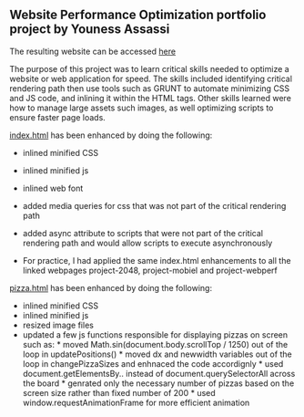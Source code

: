 ## Website Performance Optimization portfolio project by Youness Assassi

The resulting website can be accessed <a href="http://younessassassi.github.io/frontend-nanodegree-mobile-portfolio/#">here</a>

The purpose of this project was to learn critical skills needed to optimize a website or web application for speed.  The skills included identifying critical rendering path then use tools such as GRUNT to automate minimizing CSS and JS code, and inlining it within the HTML tags. Other skills learned were how to manage large assets such images, as well optimizing scripts to ensure faster page loads.

<a href="http://younessassassi.github.io/frontend-nanodegree-mobile-portfolio/#">index.html</a> has been enhanced by doing the following:
- inlined minified CSS
- inlined minified js
- inlined web font
- added media queries for css that was not part of the critical rendering path
- added async attribute to scripts that were not part of the critical rendering path and would allow scripts to execute asynchronously

- For practice, I had applied the same index.html enhancements to all the linked webpages project-2048, project-mobiel and project-webperf

<a href="http://younessassassi.github.io/frontend-nanodegree-mobile-portfolio/views/#">pizza.html</a> has been enhanced by doing the following:
- inlined minified CSS
- inlined minified js
- resized image files
- updated a few js functions responsible for displaying pizzas on screen such as:
		* moved Math.sin(document.body.scrollTop / 1250) out of the loop in updatePositions()
		* moved dx and newwidth variables out of the loop in changePizzaSizes and enhnaced the code accordignly
		* used document.getElementsBy.. instead of document.querySelectorAll across the board
		* genrated only the necessary number of pizzas based on the screen size rather than fixed number of 200
		* used window.requestAnimationFrame for more efficient animation
